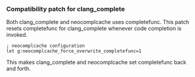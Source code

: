 
### Compatibility patch for clang\_complete

Both clang\_complete and neocomplcache uses completefunc. This patch resets
completefunc for clang\_complete whenever code completion is invoked.

```
; neocomplcache configuration
let g:neocomplcache_force_overwrite_completefunc=1
```

This makes clang\_complete and neocomplcache set completefunc back and forth.

